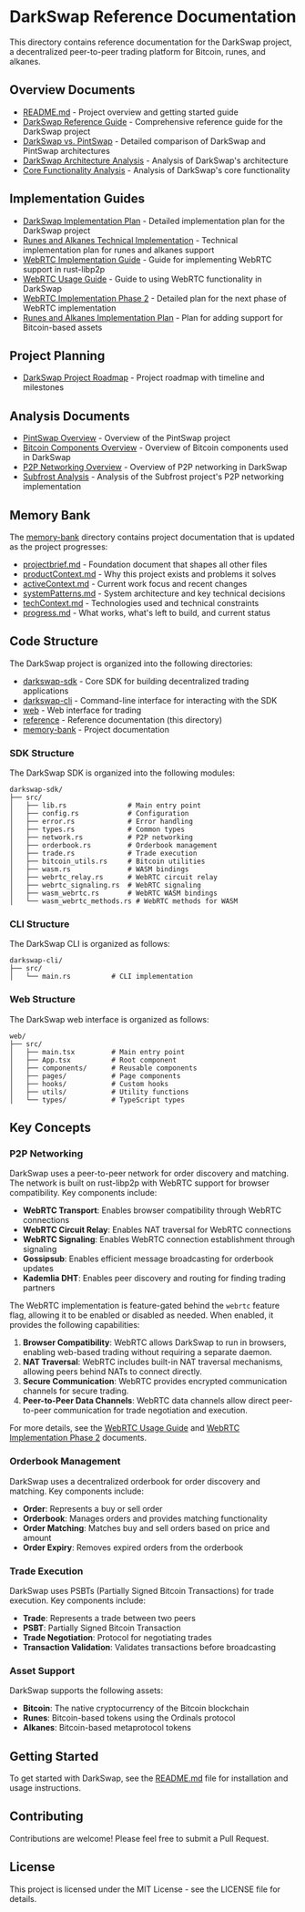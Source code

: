 # DarkSwap Reference Documentation

This directory contains reference documentation for the DarkSwap project, a decentralized peer-to-peer trading platform for Bitcoin, runes, and alkanes.

## Overview Documents

- [README.md](../README.md) - Project overview and getting started guide
- [DarkSwap Reference Guide](darkswap-reference-guide.md) - Comprehensive reference guide for the DarkSwap project
- [DarkSwap vs. PintSwap](darkswap-vs-pintswap.md) - Detailed comparison of DarkSwap and PintSwap architectures
- [DarkSwap Architecture Analysis](darkswap-architecture-analysis.md) - Analysis of DarkSwap's architecture
- [Core Functionality Analysis](core-functionality-analysis.md) - Analysis of DarkSwap's core functionality

## Implementation Guides

- [DarkSwap Implementation Plan](darkswap-implementation-plan-detailed.md) - Detailed implementation plan for the DarkSwap project
- [Runes and Alkanes Technical Implementation](runes-alkanes-technical-implementation.md) - Technical implementation plan for runes and alkanes support
- [WebRTC Implementation Guide](webrtc-implementation-guide.md) - Guide for implementing WebRTC support in rust-libp2p
- [WebRTC Usage Guide](webrtc-usage-guide.md) - Guide to using WebRTC functionality in DarkSwap
- [WebRTC Implementation Phase 2](webrtc-implementation-phase2.md) - Detailed plan for the next phase of WebRTC implementation
- [Runes and Alkanes Implementation Plan](runes-alkanes-implementation-plan.md) - Plan for adding support for Bitcoin-based assets

## Project Planning

- [DarkSwap Project Roadmap](darkswap-project-roadmap.md) - Project roadmap with timeline and milestones

## Analysis Documents

- [PintSwap Overview](pintswap-overview.md) - Overview of the PintSwap project
- [Bitcoin Components Overview](bitcoin-components-overview.md) - Overview of Bitcoin components used in DarkSwap
- [P2P Networking Overview](p2p-networking-overview.md) - Overview of P2P networking in DarkSwap
- [Subfrost Analysis](subfrost-analysis-updated.md) - Analysis of the Subfrost project's P2P networking implementation

## Memory Bank

The [memory-bank](../memory-bank) directory contains project documentation that is updated as the project progresses:

- [projectbrief.md](../memory-bank/projectbrief.md) - Foundation document that shapes all other files
- [productContext.md](../memory-bank/productContext.md) - Why this project exists and problems it solves
- [activeContext.md](../memory-bank/activeContext.md) - Current work focus and recent changes
- [systemPatterns.md](../memory-bank/systemPatterns.md) - System architecture and key technical decisions
- [techContext.md](../memory-bank/techContext.md) - Technologies used and technical constraints
- [progress.md](../memory-bank/progress.md) - What works, what's left to build, and current status

## Code Structure

The DarkSwap project is organized into the following directories:

- [darkswap-sdk](../darkswap-sdk) - Core SDK for building decentralized trading applications
- [darkswap-cli](../darkswap-cli) - Command-line interface for interacting with the SDK
- [web](../web) - Web interface for trading
- [reference](../reference) - Reference documentation (this directory)
- [memory-bank](../memory-bank) - Project documentation

### SDK Structure

The DarkSwap SDK is organized into the following modules:

```
darkswap-sdk/
├── src/
│   ├── lib.rs               # Main entry point
│   ├── config.rs            # Configuration
│   ├── error.rs             # Error handling
│   ├── types.rs             # Common types
│   ├── network.rs           # P2P networking
│   ├── orderbook.rs         # Orderbook management
│   ├── trade.rs             # Trade execution
│   ├── bitcoin_utils.rs     # Bitcoin utilities
│   ├── wasm.rs              # WASM bindings
│   ├── webrtc_relay.rs      # WebRTC circuit relay
│   ├── webrtc_signaling.rs  # WebRTC signaling
│   ├── wasm_webrtc.rs       # WebRTC WASM bindings
│   └── wasm_webrtc_methods.rs # WebRTC methods for WASM
```

### CLI Structure

The DarkSwap CLI is organized as follows:

```
darkswap-cli/
├── src/
│   └── main.rs          # CLI implementation
```

### Web Structure

The DarkSwap web interface is organized as follows:

```
web/
├── src/
│   ├── main.tsx         # Main entry point
│   ├── App.tsx          # Root component
│   ├── components/      # Reusable components
│   ├── pages/           # Page components
│   ├── hooks/           # Custom hooks
│   ├── utils/           # Utility functions
│   └── types/           # TypeScript types
```

## Key Concepts

### P2P Networking

DarkSwap uses a peer-to-peer network for order discovery and matching. The network is built on rust-libp2p with WebRTC support for browser compatibility. Key components include:

- **WebRTC Transport**: Enables browser compatibility through WebRTC connections
- **WebRTC Circuit Relay**: Enables NAT traversal for WebRTC connections
- **WebRTC Signaling**: Enables WebRTC connection establishment through signaling
- **Gossipsub**: Enables efficient message broadcasting for orderbook updates
- **Kademlia DHT**: Enables peer discovery and routing for finding trading partners

The WebRTC implementation is feature-gated behind the `webrtc` feature flag, allowing it to be enabled or disabled as needed. When enabled, it provides the following capabilities:

1. **Browser Compatibility**: WebRTC allows DarkSwap to run in browsers, enabling web-based trading without requiring a separate daemon.
2. **NAT Traversal**: WebRTC includes built-in NAT traversal mechanisms, allowing peers behind NATs to connect directly.
3. **Secure Communication**: WebRTC provides encrypted communication channels for secure trading.
4. **Peer-to-Peer Data Channels**: WebRTC data channels allow direct peer-to-peer communication for trade negotiation and execution.

For more details, see the [WebRTC Usage Guide](webrtc-usage-guide.md) and [WebRTC Implementation Phase 2](webrtc-implementation-phase2.md) documents.

### Orderbook Management

DarkSwap uses a decentralized orderbook for order discovery and matching. Key components include:

- **Order**: Represents a buy or sell order
- **Orderbook**: Manages orders and provides matching functionality
- **Order Matching**: Matches buy and sell orders based on price and amount
- **Order Expiry**: Removes expired orders from the orderbook

### Trade Execution

DarkSwap uses PSBTs (Partially Signed Bitcoin Transactions) for trade execution. Key components include:

- **Trade**: Represents a trade between two peers
- **PSBT**: Partially Signed Bitcoin Transaction
- **Trade Negotiation**: Protocol for negotiating trades
- **Transaction Validation**: Validates transactions before broadcasting

### Asset Support

DarkSwap supports the following assets:

- **Bitcoin**: The native cryptocurrency of the Bitcoin blockchain
- **Runes**: Bitcoin-based tokens using the Ordinals protocol
- **Alkanes**: Bitcoin-based metaprotocol tokens

## Getting Started

To get started with DarkSwap, see the [README.md](../README.md) file for installation and usage instructions.

## Contributing

Contributions are welcome! Please feel free to submit a Pull Request.

## License

This project is licensed under the MIT License - see the LICENSE file for details.